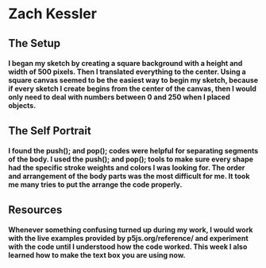# Zach Kessler

## The Setup
#### I began my sketch by creating a square background with a height and width of 500 pixels. Then I translated everything to the center. Using a square canvas seemed to be the easiest way to begin my sketch, because if every sketch I create begins from the center of the canvas, then I would only need to deal with numbers between 0 and 250 when I placed objects. 

## The Self Portrait
#### I found the push(); and pop(); codes were helpful for separating segments of the body. I used the push(); and pop(); tools to make sure every shape had the specific stroke weights and colors I was looking for. The order and arrangement of the body parts was the most difficult for me. It took me many tries to put the arrange the code properly.

## Resources
#### Whenever something confusing turned up during my work, I would work with the live examples provided by p5js.org/reference/ and experiment with the code until I understood how the code worked. This week I also learned how to make the text box you are using now.

